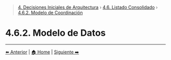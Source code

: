 > [4. Decisiones Iniciales de Arquitectura](../../4.md) › [4.6. Listado Consolidado](../4.6.md) › [4.6.2. Modelo de Coordinación](4.6.2.md)

# 4.6.2. Modelo de Datos



---

[⬅️ Anterior](../4.6.1/4.6.1.md) | [🏠 Home](../../../README.md) | [Siguiente ➡️](../4.6.3/4.6.3.md)